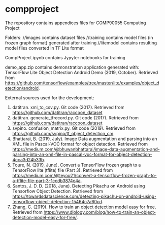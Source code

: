 # compproject
The repository contains appendices files for COMP90055 Computing Project

Folders:
//images contains dataset files
//training contains model files (in frozen graph format) generated after training
//litemodel contains resulting model files converted in TF Lite format

CompProject.ipynb contains Jypyter notebooks for training

demo_app.zip contains demonstration application generated with:
TensorFlow Lite Object Detection Android Demo (2019, October). Retrieved from https://github.com/tensorflow/examples/tree/master/lite/examples/object_detection/android.

External sources used for the development:
1. datitran. xml_to_csv.py. Git code (2017). Retrieved from https://github.com/datitran/raccoon_dataset
2. datitran. generate_tfrecord.py. Git code (2017). Retrieved from https://github.com/datitran/raccoon_dataset
3. svpino. confusion_matrix.py. Git code (2019). Retrieved from https://github.com/svpino/tf_object_detection_cm
4. Bhattarai, B. (2019, July). Image Data augmentation and parsing into an XML file in Pascal-VOC format for object detection. Retrieved from https://medium.com/@bhuwanbhattarai/image-data-augmentation-and-parsing-into-an-xml-file-in-pascal-voc-format-for-object-detection-4cca3d24b33b.
5. Toure, N. (2019, June). Convert a TensorFlow frozen graph to a TensorFlow lite (tflite) file (Part 3). Retrieved from https://medium.com/@teyou21/convert-a-tensorflow-frozen-graph-to-a-tflite-file-part-3-1ccdb3874c4a.
6. Santos, J. D. D. (2018, June). Detecting Pikachu on Android using Tensorflow Object Detection. Retrieved from https://towardsdatascience.com/detecting-pikachu-on-android-using-tensorflow-object-detection-15464c7a60cd.
7. Zhang, C. (2019). How to train an object detection model easy for free. Retrieved from https://www.dlology.com/blog/how-to-train-an-object-detection-model-easy-for-free/.
